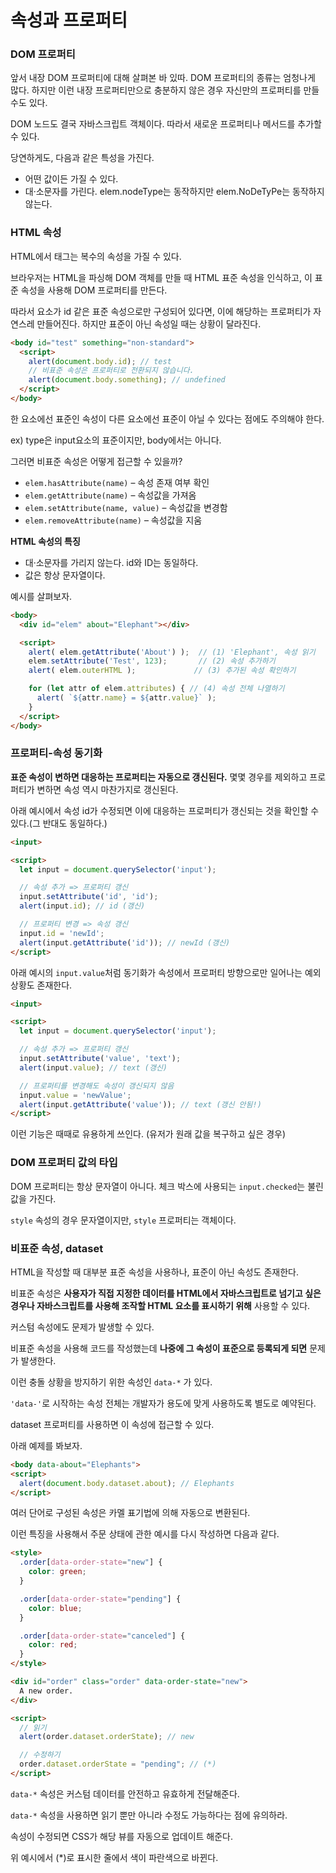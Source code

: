 # 속성과 프로퍼티

### DOM 프로퍼티
앞서 내장 DOM 프로퍼티에 대해 살펴본 바 있따. DOM 프로퍼티의 종류는 엄청나게 많다. 하지만 이런 내장 프로퍼티만으로 충분하지 않은 경우 자신만의 프로퍼티를 만들 수도 있다.

DOM 노드도 결국 자바스크립트 객체이다. 따라서 새로운 프로퍼티나 메서드를 추가할 수 있다.

당연하게도, 다음과 같은 특성을 가진다.
- 어떤 값이든 가질 수 있다.
- 대·소문자를 가린다. elem.nodeType는 동작하지만 elem.NoDeTyPe는 동작하지 않는다.

### HTML 속성

HTML에서 태그는 복수의 속성을 가질 수 있다.

브라우저는 HTML을 파싱해 DOM 객체를 만들 때 HTML 표준 속성을 인식하고, 이 표준 속성을 사용해 DOM 프로퍼티를 만든다.

따라서 요소가 id 같은 표준 속성으로만 구성되어 있다면, 이에 해당하는 프로퍼티가 자연스레 만들어진다. 하지만 표준이 아닌 속성일 때는 상황이 달라진다.

```html
<body id="test" something="non-standard">
  <script>
    alert(document.body.id); // test
    // 비표준 속성은 프로퍼티로 전환되지 않습니다.
    alert(document.body.something); // undefined
  </script>
</body>
```
한 요소에선 표준인 속성이 다른 요소에선 표준이 아닐 수 있다는 점에도 주의해야 한다.

ex) type은 input요소의 표준이지만, body에서는 아니다.

그러면 비표준 속성은 어떻게 접근할 수 있을까?

- `elem.hasAttribute(name)` – 속성 존재 여부 확인
- `elem.getAttribute(name)` – 속성값을 가져옴
- `elem.setAttribute(name, value)` – 속성값을 변경함
- `elem.removeAttribute(name)` – 속성값을 지움

**HTML 속성의 특징**

- 대·소문자를 가리지 않는다. id와 ID는 동일하다.
- 값은 항상 문자열이다.

예시를 살펴보자.
```html
<body>
  <div id="elem" about="Elephant"></div>

  <script>
    alert( elem.getAttribute('About') );  // (1) 'Elephant', 속성 읽기
    elem.setAttribute('Test', 123);       // (2) 속성 추가하기
    alert( elem.outerHTML );             // (3) 추가된 속성 확인하기

    for (let attr of elem.attributes) { // (4) 속성 전체 나열하기
      alert( `${attr.name} = ${attr.value}` );
    }
  </script>
</body>
```

### 프로퍼티-속성 동기화

**표준 속성이 변하면 대응하는 프로퍼티는 자동으로 갱신된다.** 몇몇 경우를 제외하고 프로퍼티가 변하면 속성 역시 마찬가지로 갱신된다.

아래 예시에서 속성 id가 수정되면 이에 대응하는 프로퍼티가 갱신되는 것을 확인할 수 있다.(그 반대도 동일하다.)

```html
<input>

<script>
  let input = document.querySelector('input');

  // 속성 추가 => 프로퍼티 갱신
  input.setAttribute('id', 'id');
  alert(input.id); // id (갱신)

  // 프로퍼티 변경 => 속성 갱신
  input.id = 'newId';
  alert(input.getAttribute('id')); // newId (갱신)
</script>
```
아래 예시의 `input.value`처럼 동기화가 속성에서 프로퍼티 방향으로만 일어나는 예외상황도 존재한다.
```html
<input>

<script>
  let input = document.querySelector('input');

  // 속성 추가 => 프로퍼티 갱신
  input.setAttribute('value', 'text');
  alert(input.value); // text (갱신)

  // 프로퍼티를 변경해도 속성이 갱신되지 않음
  input.value = 'newValue';
  alert(input.getAttribute('value')); // text (갱신 안됨!)
</script>
```
이런 기능은 때때로 유용하게 쓰인다. (유저가 원래 값을 복구하고 싶은 경우)

### DOM 프로퍼티 값의 타입
DOM 프로퍼티는 항상 문자열이 아니다. 체크 박스에 사용되는 `input.checked`는 불린 값을 가진다.

`style` 속성의 경우 문자열이지만, `style` 프로퍼티는 객체이다.

### 비표준 속성, dataset

HTML을 작성할 때 대부분 표준 속성을 사용하나, 표준이 아닌 속성도 존재한다.

비표준 속성은 **사용자가 직접 지정한 데이터를 HTML에서 자바스크립트로 넘기고 싶은 경우나 자바스크립트를 사용해 조작할 HTML 요소를 표시하기 위해** 사용할 수 있다.

커스텀 속성에도 문제가 발생할 수 있다.

비표준 속성을 사용해 코드를 작성했는데 **나중에 그 속성이 표준으로 등록되게 되면** 문제가 발생한다.

이런 충돌 상황을 방지하기 위한 속성인 `data-*` 가 있다.

`'data-'`로 시작하는 속성 전체는 개발자가 용도에 맞게 사용하도록 별도로 예약된다. 

dataset 프로퍼티를 사용하면 이 속성에 접근할 수 있다.

아래 예제를 봐보자.

```html
<body data-about="Elephants">
<script>
  alert(document.body.dataset.about); // Elephants
</script>
```

여러 단어로 구성된 속성은 카멜 표기법에 의해 자동으로 변환된다.

이런 특징을 사용해서 주문 상태에 관한 예시를 다시 작성하면 다음과 같다.
```html
<style>
  .order[data-order-state="new"] {
    color: green;
  }

  .order[data-order-state="pending"] {
    color: blue;
  }

  .order[data-order-state="canceled"] {
    color: red;
  }
</style>

<div id="order" class="order" data-order-state="new">
  A new order.
</div>

<script>
  // 읽기
  alert(order.dataset.orderState); // new

  // 수정하기
  order.dataset.orderState = "pending"; // (*)
</script>
```
`data-*` 속성은 커스텀 데이터를 안전하고 유효하게 전달해준다.

`data-*` 속성을 사용하면 읽기 뿐만 아니라 수정도 가능하다는 점에 유의하라.

속성이 수정되면 CSS가 해당 뷰를 자동으로 업데이트 해준다.

위 예시에서 (*)로 표시한 줄에서 색이 파란색으로 바뀐다.